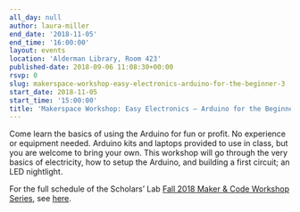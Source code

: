 ```yaml
---
all_day: null
author: laura-miller
end_date: '2018-11-05'
end_time: '16:00:00'
layout: events
location: 'Alderman Library, Room 423'
published-date: 2018-09-06 11:08:30+00:00
rsvp: 0
slug: makerspace-workshop-easy-electronics-arduino-for-the-beginner-3
start_date: 2018-11-05
start_time: '15:00:00'
title: 'Makerspace Workshop: Easy Electronics – Arduino for the Beginner'
---
```


Come learn the basics of using the Arduino for fun or profit. No experience or equipment needed. Arduino kits and laptops provided to use in class, but you are welcome to bring your own. This workshop will go through the very basics of electricity, how to setup the Arduino, and building a first circuit; an LED nightlight.

For the full schedule of the Scholars’ Lab [Fall 2018 Maker & Code Workshop Series](http://scholarslab.org/makerspace/fall-2018-maker-code-workshop-series/), see [here](http://scholarslab.org/makerspace/fall-2018-maker-code-workshop-series/).
